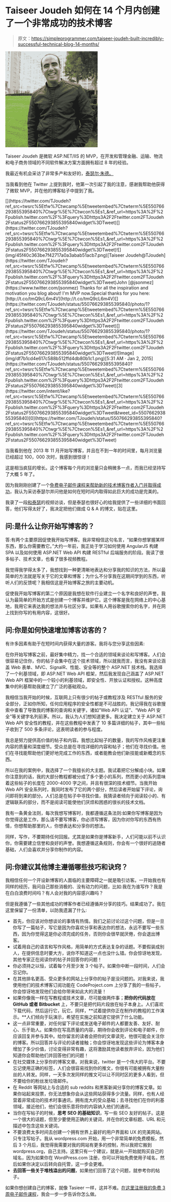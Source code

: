 # Taiseer Joudeh 如何在 14 个月内创建了一个非常成功的技术博客

> 原文：<https://simpleprogrammer.com/taiseer-joudeh-built-incredibly-successful-technical-blog-14-months/>

 ![](img/b9c8238524cd5a3c06f16c89fac69cd4.png) 

Taiseer Joudeh 是微软 ASP.NET/IIS 的 MVP，在开发和管理金融、运输、物流和电子商务领域的不同软件解决方案方面拥有超过 8 年的经验。

我最近有机会采访了非常多产和友好的，[泰瑟尔·朱德。](http://bitoftech.net/)

当我看到他在 Twitter 上提到我时，他第一次引起了我的注意，感谢我帮助他获得了微软 MVP，并在他的博客帖子中提到了我。

<article role="article" data-focusable="true" tabindex="0" class="css-1dbjc4n r-14lw9ot r-1ny4l3l r-1inuy60 r-1yt7n81 r-ry3cjt r-m611by r-o7ynqc r-6416eg" onmouseover="this.style.backgroundColor='rgb(245, 248, 258)'" onmouseout="this.style.backgroundColor='rgb(255,255,255)'">[](https://twitter.com/TJoudeh?ref_src=twsrc%5Etfw%7Ctwcamp%5Etweetembed%7Ctwterm%5E550766293855395840%7Ctwgr%5E%7Ctwcon%5Es1_&ref_url=https%3A%2F%2Fpublish.twitter.com%2F%3Fquery%3Dhttps3A2F2Ftwitter.com2FTJoudeh2Fstatus2F550766293855395840widget%3DTweet)[](https://twitter.com/TJoudeh?ref_src=twsrc%5Etfw%7Ctwcamp%5Etweetembed%7Ctwterm%5E550766293855395840%7Ctwgr%5E%7Ctwcon%5Es1_&ref_url=https%3A%2F%2Fpublish.twitter.com%2F%3Fquery%3Dhttps3A2F2Ftwitter.com2FTJoudeh2Fstatus2F550766293855395840widget%3DTweet)![](img/45f40c363be7f42717a0a3abab51acb7.png)[Taiseer Joudeh@TJoudeh](https://twitter.com/TJoudeh?ref_src=twsrc%5Etfw%7Ctwcamp%5Etweetembed%7Ctwterm%5E550766293855395840%7Ctwgr%5E%7Ctwcon%5Es1_&ref_url=https%3A%2F%2Fpublish.twitter.com%2F%3Fquery%3Dhttps3A2F2Ftwitter.com2FTJoudeh2Fstatus2F550766293855395840widget%3DTweet)John [@jsonmez](https://www.twitter.com/jsonmez) Thanks for all the inspiration and motivation you blog about! I'm MVP now.Special thanks for you here: [http://t.co/tmQ9cL6m4V](http://t.co/tmQ9cL6m4V)[](https://twitter.com/TJoudeh/status/550766293855395840/photo/1?ref_src=twsrc%5Etfw%7Ctwcamp%5Etweetembed%7Ctwterm%5E550766293855395840%7Ctwgr%5E%7Ctwcon%5Es1_&ref_url=https%3A%2F%2Fpublish.twitter.com%2F%3Fquery%3Dhttps3A2F2Ftwitter.com2FTJoudeh2Fstatus2F550766293855395840widget%3DTweet)[](https://twitter.com/TJoudeh/status/550766293855395840/photo/1?ref_src=twsrc%5Etfw%7Ctwcamp%5Etweetembed%7Ctwterm%5E550766293855395840%7Ctwgr%5E%7Ctwcon%5Es1_&ref_url=https%3A%2F%2Fpublish.twitter.com%2F%3Fquery%3Dhttps3A2F2Ftwitter.com2FTJoudeh2Fstatus2F550766293855395840widget%3DTweet)![Image](img/df7b1cd4e617c588b512ffd4db80b1c1.png)[5:31 AM · Jan 2, 2015](https://twitter.com/TJoudeh/status/550766293855395840?ref_src=twsrc%5Etfw%7Ctwcamp%5Etweetembed%7Ctwterm%5E550766293855395840%7Ctwgr%5E%7Ctwcon%5Es1_&ref_url=https%3A%2F%2Fpublish.twitter.com%2F%3Fquery%3Dhttps3A2F2Ftwitter.com2FTJoudeh2Fstatus2F550766293855395840widget%3DTweet)[3](https://twitter.com/intent/like?ref_src=twsrc%5Etfw%7Ctwcamp%5Etweetembed%7Ctwterm%5E550766293855395840%7Ctwgr%5E%7Ctwcon%5Es1_&ref_url=https%3A%2F%2Fpublish.twitter.com%2F%3Fquery%3Dhttps3A2F2Ftwitter.com2FTJoudeh2Fstatus2F550766293855395840widget%3DTweet&tweet_id=550766293855395840)[0](https://twitter.com/TJoudeh/status/550766293855395840?ref_src=twsrc%5Etfw%7Ctwcamp%5Etweetembed%7Ctwterm%5E550766293855395840%7Ctwgr%5E%7Ctwcon%5Es1_&ref_url=https%3A%2F%2Fpublish.twitter.com%2F%3Fquery%3Dhttps3A2F2Ftwitter.com2FTJoudeh2Fstatus2F550766293855395840widget%3DTweet)</article>

当我看到他在 2013 年 11 月开始写博客，并且在不到一年的时间里，每月浏览量已经超过 100，000 次时，我感到很惊讶！

这是相当疯狂的增长。这个博客每个月的浏览量只会稍微多一点，而我已经坚持写了大概 5 年了。

因为我刚刚创建了一个[免费电子邮件课程来帮助新的技术博客作者入门并取得成功](http://devcareerboost.com/blog-course/)，我认为采访泰瑟尔并问他是如何在短时间内取得如此巨大的成功是完美的。

我录了一段[和泰瑟](http://youtu.be/-2WZco-8P4c)的视频访谈，但是泰瑟也很好心的给我提供了一些详细的书面回答，他们写得太好了，我决定把他们做成 Q & A 的博文，贴在这里。

## 问:是什么让你开始写博客的？

答:有两个主要原因促使我开始写博客。我非常相信这句名言，“如果你想掌握某样东西，那么你需要教它。”大约一年前，我正处于学习如何使用 AngularJS 构建 SPA 以及如何使用 ASP.NET Web API 构建 RESTful 后端服务的阶段。我读了很多帖子、技术文章，也看了很多视频教程。

我觉得我学得太多了，我想找到一种更清晰地表达和分享我的知识的方法，所以最简单的方法就是写关于它的文章和博客；为什么不分享我在这期间学到的东西，听听人们的反馈呢？我相信这是开始博客之旅的主要动机。

促使我开始写博客的第二个原因是我想在软件行业建立一个名字和良好的声誉。我认为最简单的开始方式是创建一个博客并维护它。这个博客是我在网络上的中心基地，我用它来表达我的想法并与社区分享。如果有人用谷歌搜索你的名字，并在网上找到你写的有用内容，这很好。

## 问:你是如何快速增加博客访客的？

有许多因素有助于在短时间内获得大量的游客。我将与您分享这些因素:

在你开始写博客之前，最好集中精力，找一个合适的领域来谈论和写博客。人们会很容易记住你，你的帖子会集中在这个技术领域，所以就我而言，我没有来谈论涵盖 Web 表单、MVC、SignalR、性能、安全等的整个 ASP.NET 技术栈。我选择了一个利基领域，即 ASP.NET Web API 框架，然后我发现自己涵盖了 ASP.NET Web API 框架中的一个较小的利基领域，即安全性、开放认证和授权。这种高度集中的利基帮助我建立了广泛的基础观众。

我相信当我开始的时候，互联网上只有很少的帖子或教程涉及 RESTful 服务的安全部分，正如你所知，任何应用程序的安全性都是不可战胜的。我记得我在谷歌搜索中查看了导致我的博客的查询和关键字，诸如“Web API 认证”、“Web API 安全”等关键字名列前茅。所以，我认为人们想知道更多。我决定建立关于 ASP.NET Web API 安全性的教程，并在这些教程中发表了 10 多篇详细的帖子，其中一些帖子收到了 500 多条评论，这表明读者的参与程度。

我总是努力提供高价值的帖子和内容。我想比起帖子的数量，我的写作风格更注重内容的质量和深度细节。受众总是在寻找详细的内容和帖子；他们在寻找价值。他们在寻找能帮助他们更好地完成工作的东西，或者能教会他们新技能或新概念的东西。

所以在我的案例中，我选择了一个我擅长的大主题。我试着把它分解成小块。如果你注意到的话，我的大部分教程都被分成了多个更小的系列，然而更小的系列意味着这些帖子的长度在 2000-4000 字之间，并且有很深的技术细节。当我开始 Web API 安全系列时，我同时发布了它的两个部分，然后读者开始留下评论，询问即将到来的部分。人们总是在帖子中寻找价值，我猜读者倾向于阅读较小的、有逻辑联系的部分，而不是阅读可能使他们厌烦和困惑的很长的技术文档。

我有一条黄金法则，每次我想写博客时，我都遵循这条法则:如果你写博客是因为你觉得这是工作，那么请不要写博客，你必须写博客，因为你对你写的东西有热情，你想帮助那里的人，你想表达和分享你的想法。

同样，写作，不要期待任何回报。尤其是如果你是博客新手，人们可能以前不认识你，你需要建立信誉和良好的声誉。我想遵循这条规则，你会有一个很好的追随者基础，人们会喜欢并分享你制作的内容。

## 问:你建议其他博主遵循哪些技巧和诀窍？

我相信任何一个开设新博客的人面临的主要障碍之一就是吸引访客。一开始我也有同样的经历，我问自己那些消极的、没有动力的问题，比如:我在为谁写作？我是在白白浪费时间吗？有人会对我的内容感兴趣吗？

但是我遵循了一些其他成功的博客作者已经遵循并分享的技巧。结果成功了。我在这里保留了一份清单，以防我遗漏了什么:

*   首先，你应该对你想谈论的事情有热情。我们之前讨论过这个问题，但是一旦你写了一篇帖子，写它是因为你喜欢分享和表达你的想法，永远不要写一些东西，因为你觉得这是你必须完成的任务，否则你会很早就厌倦，你会退出博客。
*   试着用自己的语言和写作风格，用简单的方式表达复杂的话题。不要假装成别人，在提供信息时要大方，说你不知道这一点也没什么错。你会惊讶地发现，其他专家正在阅读你的帖子并回答你的问题！
*   你必须持之以恒，试着每个月至少发 3 个帖子。如果你中断一段时间，人们会忘记你。
*   在其他排名更高、受众更多的网站上分享你的帖子是没问题的。对我来说，我使用他们的技术博客订阅功能在 CodeProject.com 上分享了我的一些帖子，你会惊讶地发现他们会给你带来如此大的流量！
*   如果你像我一样在写教程或技术文章，尽可能做两件事；**把你的代码放在 GitHub 或者 Bitbucket** 上，不要只是把代码片段放在帖子本身上。人们喜欢下载代码，然后运行它，玩它。同样，**试着提供你正在制作的教程的工作演示。**人们倾向于玩演示，希望在实施之前知道它提供了什么功能。
*   这一点非常重要，对任何留下评论或发送电子邮件的人都要友善、友好、耐心、乐于助人。如果你在写高质量的内容，期待你会收到评论和电子邮件，你应该回复并参与其中。给你留言的读者会把你的文章读完，他很可能会关注你的博客。所以回答并与评论的读者接触；你会惊讶地发现这些评论为博客本身增加了多少价值，讨论变得非常有趣，这将激励其他读者放弃评论，因为他们知道你会帮助他们并回答他们的问题！
*   在社交媒体上分享你的博客文章。对我来说，twitter 是一个伟大的平台。不要忘记使用正确的标签，人们会很容易找到你的推文，你很有可能被拥有大量粉丝的人转发。同样，一天多次发同样的推文可以让不同时区的更多人看到，但不要给你的粉丝发垃圾邮件。
*   在 Reddit 等网站上与合适的 sub reddits 和黑客新闻分享你的博客文章。如果你站起来投票，你无法想象你会从这些网站获得多少流量。同样，也有人经营着非常成功的技术时事通讯，拥有庞大的受众基础；去寻找他们在你的利基领域，接近他们，他们会很乐意将你的内容纳入他们的通讯。
*   当你在写帖子的时候，**思考 SEO 的基础知识**，写一些 SEO 友好的帖子。这是一个很大的话题，但至少要使用正确的关键词，并在你的文章标题、URL 和元描述中包含这些关键词。
*   不要浪费太多时间去创建一个拥有世界上最好的用户界面和 UX 的完美网站。只专注写帖子。我从 wordpress.com 开始，用一个非常简单的免费模板，然后 3 个月后，我觉得我需要对我的网站有更多的控制，所以我把它搬到 wordpress.org，自己主持。这里只有一个建议，就是从一开始就购买自己的域名，因为如果你在 WordPress.com 注册，你可以开始免费使用子域名，然后如果你决定以后转向自托管，这一步会更难。
*   **去回答一些关于堆栈溢出的问题**，如果他们回答了这个问题，就参考你的帖子。

如果你想创建自己的博客，就像 Tasieer 一样，这并不难。[在这里注册我的免费 3 周电子邮件课程](http://devcareerboost.com/blog-course/)，我会一步一步告诉你怎么做。